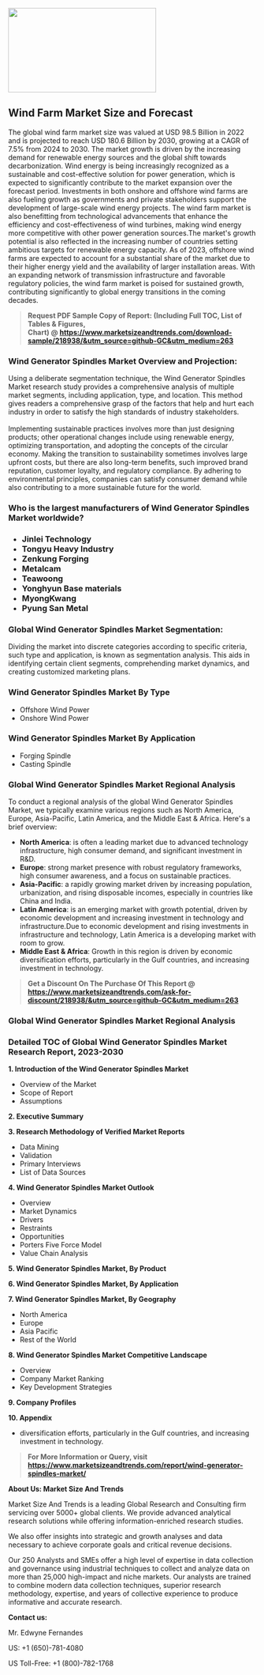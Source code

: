 <p><img class="alignnone size-medium wp-image-20088" src="https://ffe5etoiles.com/wp-content/uploads/2024/12/MST1-300x171.png" alt="" width="300" height="171" /></p><h2>Wind Farm Market Size and Forecast</h2><p>The global wind farm market size was valued at USD 98.5 Billion in 2022 and is projected to reach USD 180.6 Billion by 2030, growing at a CAGR of 7.5% from 2024 to 2030. The market growth is driven by the increasing demand for renewable energy sources and the global shift towards decarbonization. Wind energy is being increasingly recognized as a sustainable and cost-effective solution for power generation, which is expected to significantly contribute to the market expansion over the forecast period. Investments in both onshore and offshore wind farms are also fueling growth as governments and private stakeholders support the development of large-scale wind energy projects. The wind farm market is also benefitting from technological advancements that enhance the efficiency and cost-effectiveness of wind turbines, making wind energy more competitive with other power generation sources.The market's growth potential is also reflected in the increasing number of countries setting ambitious targets for renewable energy capacity. As of 2023, offshore wind farms are expected to account for a substantial share of the market due to their higher energy yield and the availability of larger installation areas. With an expanding network of transmission infrastructure and favorable regulatory policies, the wind farm market is poised for sustained growth, contributing significantly to global energy transitions in the coming decades.</p></p><blockquote id="" class=""><strong>Request PDF Sample Copy of Report: (Including Full TOC, List of Tables &amp; Figures, Chart)&nbsp;@&nbsp;<strong><a href="https://www.marketsizeandtrends.com/download-sample/218938/&utm_source=github-GC&utm_medium=263" target="_blank">https://www.marketsizeandtrends.com/download-sample/218938/&utm_source=github-GC&utm_medium=263</a></strong></strong></blockquote><h3 id="" class="">Wind Generator Spindles Market&nbsp;Overview and Projection:</h3><p id="" class="">Using a deliberate segmentation technique, the Wind Generator Spindles Market research study provides a comprehensive analysis of multiple market segments, including application, type, and location. This method gives readers a comprehensive grasp of the factors that help and hurt each industry in order to satisfy the high standards of industry stakeholders. <br /> <br />Implementing sustainable practices involves more than just designing products; other operational changes include using renewable energy, optimizing transportation, and adopting the concepts of the circular economy. Making the transition to sustainability sometimes involves large upfront costs, but there are also long-term benefits, such improved brand reputation, customer loyalty, and regulatory compliance. By adhering to environmental principles, companies can satisfy consumer demand while also contributing to a more sustainable future for the world.</p><h3 id="" class="">Who is the largest manufacturers of&nbsp;Wind Generator Spindles Market worldwide?</h3><h3 class=""><p><ul><li>Jinlei Technology </li><li> Tongyu Heavy Industry </li><li> Zenkung Forging </li><li> Metalcam </li><li> Teawoong </li><li> Yonghyun Base materials </li><li> MyongKwang </li><li> Pyung San Metal</li></ul></p></h3><h3 id="" class="">Global&nbsp;Wind Generator Spindles Market Segmentation:</h3><p id="" class="">Dividing the market into discrete categories according to specific criteria, such type and application, is known as segmentation analysis. This aids in identifying certain client segments, comprehending market dynamics, and creating customized marketing plans.</p><h3 id="" class="">Wind Generator Spindles Market&nbsp;By Type</h3><p><p><ul><li>Offshore Wind Power</li><li> Onshore Wind Power</p></li></ul></p></p><h3 id="" class="">Wind Generator Spindles Market&nbsp;By Application</h3><p class=""><p><ul><li>Forging Spindle</li><li> Casting Spindle</li></ul></p></p><h3 id="" class="">Global Wind Generator Spindles Market Regional Analysis</h3><p id="" class="">To conduct a regional analysis of the global Wind Generator Spindles Market, we typically examine various regions such as North America, Europe, Asia-Pacific, Latin America, and the Middle East &amp; Africa. Here's a brief overview:</p><ul><li><strong>North America</strong>: is often a leading market due to advanced technology infrastructure, high consumer demand, and significant investment in R&amp;D.</li><li><strong>Europe</strong>: strong market presence with robust regulatory frameworks, high consumer awareness, and a focus on sustainable practices.</li><li><strong>Asia-Pacific</strong>: a rapidly growing market driven by increasing population, urbanization, and rising disposable incomes, especially in countries like China and India.</li><li><strong>Latin America</strong>: is an emerging market with growth potential, driven by economic development and increasing investment in technology and infrastructure.Due to economic development and rising investments in infrastructure and technology, Latin America is a developing market with room to grow.</li><li><strong>Middle East &amp; Africa</strong>: Growth in this region is driven by economic diversification efforts, particularly in the Gulf countries, and increasing investment in technology.</li></ul><blockquote id="" class=""><strong>Get a Discount On The Purchase Of This Report @ <strong><a href="https://www.marketsizeandtrends.com/ask-for-discount/218938/&utm_source=github-GC&utm_medium=263" target="_blank">https://www.marketsizeandtrends.com/ask-for-discount/218938/&utm_source=github-GC&utm_medium=263</a></strong></strong></blockquote><h3 id="" class="">Global Wind Generator Spindles Market Regional Analysis</h3><h3 id="" class="">Detailed TOC of Global Wind Generator Spindles Market Research Report, 2023-2030</h3><p id="" class=""><strong>1. Introduction of the Wind Generator Spindles Market</strong></p><ul><li>Overview of the Market</li><li>Scope of Report</li><li>Assumptions</li></ul><p id="" class=""><strong>2. Executive Summary</strong></p><p id="" class=""><strong>3. Research Methodology of Verified Market Reports</strong></p><ul><li>Data Mining</li><li>Validation</li><li>Primary Interviews</li><li>List of Data Sources</li></ul><p id="" class=""><strong>4. Wind Generator Spindles Market Outlook</strong></p><ul><li>Overview</li><li>Market Dynamics</li><li>Drivers</li><li>Restraints</li><li>Opportunities</li><li>Porters Five Force Model</li><li>Value Chain Analysis</li></ul><p id="" class=""><strong>5. Wind Generator Spindles Market, By Product</strong></p><p id="" class=""><strong>6. Wind Generator Spindles Market, By Application</strong></p><p id="" class=""><strong>7. Wind Generator Spindles Market, By Geography</strong></p><ul><li>North America</li><li>Europe</li><li>Asia Pacific</li><li>Rest of the World</li></ul><p id="" class=""><strong>8. Wind Generator Spindles Market Competitive Landscape</strong></p><ul><li>Overview</li><li>Company Market Ranking</li><li>Key Development Strategies</li></ul><p id="" class=""><strong>9. Company Profiles</strong></p><p id="" class=""><strong>10. Appendix</strong></p><ul><li>diversification efforts, particularly in the Gulf countries, and increasing investment in technology.</li></ul><blockquote id="" class=""><strong>For More Information or Query, visit <strong><strong><a href="https://www.marketsizeandtrends.com/report/wind-generator-spindles-market/" target="_blank">https://www.marketsizeandtrends.com/report/wind-generator-spindles-market/</a></strong></strong></strong></blockquote><p id="" class=""><strong>About Us: Market Size And Trends</strong></p><p id="" class="">Market Size And Trends is a leading Global Research and Consulting firm servicing over 5000+ global clients. We provide advanced analytical research solutions while offering information-enriched research studies.</p><p id="" class="">We also offer insights into strategic and growth analyses and data necessary to achieve corporate goals and critical revenue decisions.</p><p id="" class="">Our 250 Analysts and SMEs offer a high level of expertise in data collection and governance using industrial techniques to collect and analyze data on more than 25,000 high-impact and niche markets. Our analysts are trained to combine modern data collection techniques, superior research methodology, expertise, and years of collective experience to produce informative and accurate research.</p><p id="" class=""><strong>Contact us:</strong></p><p id="" class="">Mr. Edwyne Fernandes</p><p id="" class="">US: +1 (650)-781-4080</p><p id="" class="">US Toll-Free: +1 (800)-782-1768</p>

